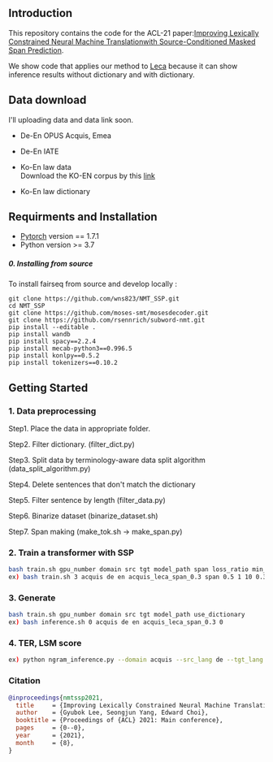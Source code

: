 ## Introduction
This repository contains the code for the ACL-21 paper:[Improving Lexically Constrained Neural Machine Translationwith Source-Conditioned Masked Span Prediction](https://arxiv.org/abs/2105.05498).

We show code that applies our method to [Leca](https://github.com/ghchen18/leca) because it can show inference results without dictionary and with dictionary. 

## Data download
I'll uploading data and data link soon.
- De-En OPUS Acquis, Emea

- De-En IATE

- Ko-En law data <br>
Download the KO-EN corpus by this [link](https://www.aihub.or.kr/aidata/87/download)
- Ko-En law dictionary 

## Requirments and Installation
- [Pytorch](https://pytorch.org) version == 1.7.1
- Python version >= 3.7

##### 0. Installing from source

To install fairseq from source and develop locally :
```
git clone https://github.com/wns823/NMT_SSP.git
cd NMT_SSP
git clone https://github.com/moses-smt/mosesdecoder.git
git clone https://github.com/rsennrich/subword-nmt.git
pip install --editable .
pip install wandb
pip install spacy==2.2.4
pip install mecab-python3==0.996.5
pip install konlpy==0.5.2
pip install tokenizers==0.10.2
```

## Getting Started

### 1. Data preprocessing
Step1. Place the data in appropriate folder.

Step2. Filter dictionary. (filter_dict.py)

Step3. Split data by terminology-aware data split algorithm (data_split_algorithm.py)

Step4. Delete sentences that don't match the dictionary

Step5. Filter sentence by length (filter_data.py)

Step6. Binarize dataset (binarize_dataset.sh)

Step7. Span making (make_tok.sh -> make_span.py)

### 2. Train a transformer with SSP
```bash
bash train.sh gpu_number domain src tgt model_path span loss_ratio min_span max_span dropout
ex) bash train.sh 3 acquis de en acquis_leca_span_0.3 span 0.5 1 10 0.3
```


### 3. Generate
```bash
bash train.sh gpu_number domain src tgt model_path use_dictionary
ex) bash inference.sh 0 acquis de en acquis_leca_span_0.3 0
```

### 4. TER, LSM score
```bash
ex) python ngram_inference.py --domain acquis --src_lang de --tgt_lang en --outputfile result_collection/law_leca_span_with_dict.txt
```


### Citation

```bibtex
@inproceedings{nmtssp2021,
  title     = {Improving Lexically Constrained Neural Machine Translation with Source-Conditioned Masked Span Prediction},
  author    = {Gyubok Lee, Seongjun Yang, Edward Choi},
  booktitle = {Proceedings of {ACL} 2021: Main conference},          
  pages     = {0--0},
  year      = {2021},
  month     = {8},
}
```
